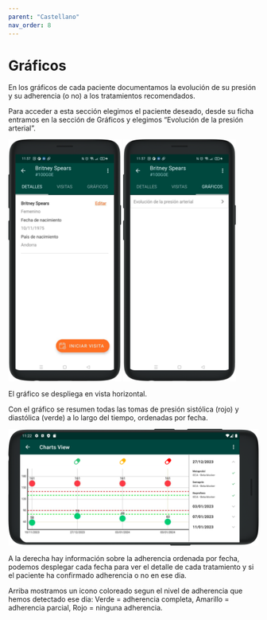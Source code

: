 ```yaml
---
parent: "Castellano"
nav_order: 8
---
```

# Gráficos

En los gráficos de cada paciente documentamos la evolución de su presión y su adherencia (o no) a los tratamientos recomendados.

Para acceder a esta sección elegimos el paciente deseado, desde su ficha entramos en la sección de Gráficos y elegimos “Evolución de la presión arterial”.

<img src="../assets/patient-landing.png" width="45%" />
<img src="../assets/patient-graph-section.png" width="45%">


El gráfico se despliega en vista horizontal.

Con el gráfico se resumen todas las tomas de presión sistólica (rojo) y diastólica (verde) a lo largo del tiempo, ordenadas por fecha.

<img src="../assets/patient-graph.png">


A la derecha hay información sobre la adherencia ordenada por fecha, podemos desplegar cada fecha para ver el detalle de cada tratamiento y si el paciente ha confirmado adherencia o no en ese dia.

Arriba mostramos un icono coloreado segun el nivel de adherencia que hemos detectado ese dia: Verde = adherencia completa, Amarillo = adherencia parcial, Rojo = ninguna adherencia.
    
